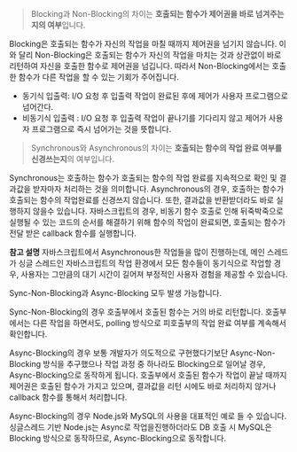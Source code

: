 > Blocking과 Non-Blocking의 차이는 **호출되는 함수가 제어권을 바로 넘겨주는지의 여부**입니다.

Blocking은 호출되는 함수가 자신의 작업을 마칠 때까지 제어권을 넘기지 않습니다. 이와 달리 Non-Blocking은 호출되는 함수가  자신의 작업을 마치는 것과 상관없이 바로 리턴하여 자신을 호출한 함수로 제어권을 넘깁니다. 따라서 Non-Blocking에서는 호출한 함수가 다른 작업을 할 수 있는 기회가 주어집니다.  

- 동기식 입출력: I/O 요청 후 입출력 작업이 완료된 후에 제어가 사용자 프로그램으로 넘어간다.
- 비동기식 입출력 : I/O 요청 후 입출력 작업이 끝나기를 기다리지 않고 제어가 사용자 프로그램으로 즉시 넘어가는 것을 뜻합니다.

> Synchronous와 Asynchronous의 차이는 **호출되는 함수의 작업 완료 여부를 신경쓰는지**의 여부입니다.

Synchronous는 호출하는 함수가 호출되는 함수의 작업 완료를 지속적으로 확인 및 결과값을 받자마자 처리하는 것을 의미합니다. Asynchronous의 경우, 호출하는 함수가 호출되는 함수의 작업완료를 신경쓰지 않습니다. 또한, 결과값을 반환받더라도 바로 실행하지 않을수 있습니다. 자바스크립트의 경우, 비동기 함수 호출로 인해 뒤죽박죽으로 실행될 수 있는 코드의 순서를 해결하기 위해 함수의 작업이 완료되면, 호출되는 함수가 전달 받은 callback 함수를 실행합니다.

**참고 설명**
자바스크립트에서 Asynchronous한 작업들을 많이 진행하는데, 메인 스레드가 싱글 스레드인 자바스크립트의 작업 환경에서 모든 함수들이 동기식으로 작업할 경우,  사용자는 그만큼의 대기 시간이 길어져 부정적인 사용자 경험을 제공할 수 있습니다.


Sync-Non-Blocking과 Async-Blocking 모두 발생 가능합니다. 

Sync-Non-Blocking의 경우 호출부에서 호출된 함수는 거의 바로 리턴합니다. 호출부에서는 다른 작업을 하면서도, polling 방식으로 피호출부의 작업 완료 여부를 계속해서 확인합니다.

Async-Blocking의 경우 보통 개발자가 의도적으로 구현했다기보단 Async-Non-Blocking 방식을 추구했으나 작업 과정 중 하나라도 Blocking으로 일어날 경우, Async-Blocking으로 동작하게 됩니다. 호출부에서 호출된 함수가 작업이 끝날 때까지 제어권은 호출된 함수가 가지고 있으며, 결과값을 리턴 시에도 바로 처리하지 않거나 callback 함수를 통해서 처리합니다. 

Async-Blocking의 경우 Node.js와 MySQL의 사용을 대표적인 예로 들 수 있습니다. 싱글스레드 기반 Node.js는 Async로 작업을진행하더라도 DB 호출 시 MySQL은 Blocking 방식으로 동작하므로, Async-Blocking으로 동작합니다. 